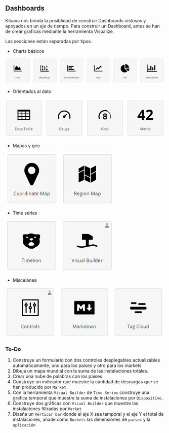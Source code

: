 ## Dashboards 

Kibana nos brinda la posiblidad de construir Dashboards vistosos y apoyados en un eje de tiempo. Para construir un Dashboard, antes se han de crear graficas mediante la herramienta Visualize.

Las secciones están separadas por tipos. 
* Charts básicos

![basics](/Lab4/img/basics.PNG)

* Orientados al dato

![data](/Lab4/img/data.PNG)

* Mapas y geo

![maps](/Lab4/img/maps.PNG)

* Time series

![time](/Lab4/img/time.PNG)

* Miscelánea

![misc](/Lab4/img/misc.PNG)

### To-Do
1. Construye un formulario con dos controles desplegables actualizables automáticamente, uno para los países y otro para los markets
2. Dibuja un mapa mundial con la suma de las instalaciones totales.
3. Crear una nube de palabras con los países
4. Construye un indicador que muestre la cantidad de descargas que se han producido por `Market`
5. Con la herramienta `Visual Builder` de `Time Series` construye una grafica temporal que muestre la suma de instalaciones por `Dispositivo`.
6. Construye dos gráficas con `Visual Builder` que muestre las instalaciones filtradas por `Market`
7. Diseña un `Verticar bar` donde el eje X sea tamporal y el eje Y el total de instalaciones, añade como `Buckets` las dimensiones de `países` y la `aplicación`

 

